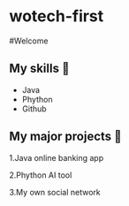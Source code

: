# wotech-first

#Welcome
## My skills 🥳
- Java
- Phython
- Github

## My major projects 🤩
1.Java online banking app 

2.Phython AI tool 

3.My own social network 

